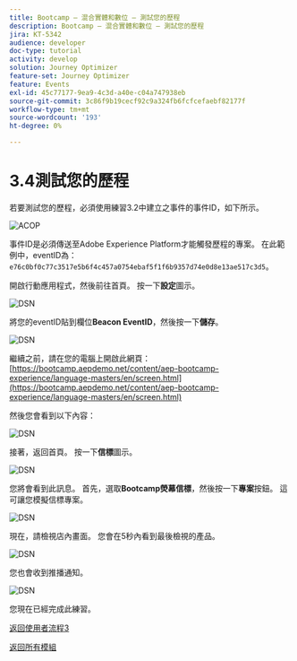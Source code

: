 ```yaml
---
title: Bootcamp — 混合實體和數位 — 測試您的歷程
description: Bootcamp — 混合實體和數位 — 測試您的歷程
jira: KT-5342
audience: developer
doc-type: tutorial
activity: develop
solution: Journey Optimizer
feature-set: Journey Optimizer
feature: Events
exl-id: 45c77177-9ea9-4c3d-a40e-c04a747938eb
source-git-commit: 3c86f9b19cecf92c9a324fb6fcfcefaebf82177f
workflow-type: tm+mt
source-wordcount: '193'
ht-degree: 0%

---
```


# 3.4測試您的歷程

若要測試您的歷程，必須使用練習3.2中建立之事件的事件ID，如下所示。

![ACOP](./images/payloadeventID.png)

事件ID是必須傳送至Adobe Experience Platform才能觸發歷程的專案。 在此範例中，eventID為：
`e76c0bf0c77c3517e5b6f4c457a0754ebaf5f1f6b9357d74e0d8e13ae517c3d5`。

開啟行動應用程式，然後前往首頁。 按一下&#x200B;**設定**&#x200B;圖示。

![DSN](./images/appsett.png)

將您的eventID貼到欄位&#x200B;**Beacon EventID**，然後按一下&#x200B;**儲存**。

![DSN](./images/beacon1.png)

繼續之前，請在您的電腦上開啟此網頁： [https://bootcamp.aepdemo.net/content/aep-bootcamp-experience/language-masters/en/screen.html](https://bootcamp.aepdemo.net/content/aep-bootcamp-experience/language-masters/en/screen.html)

然後您會看到以下內容：

![DSN](./images/screen1.png)

接著，返回首頁。 按一下&#x200B;**信標**&#x200B;圖示。

![DSN](./images/app23.png)

您將會看到此訊息。 首先，選取&#x200B;**Bootcamp熒幕信標**，然後按一下&#x200B;**專案**&#x200B;按鈕。 這可讓您模擬信標專案。

![DSN](./images/app21.png)

現在，請檢視店內畫面。 您會在5秒內看到最後檢視的產品。

![DSN](./images/beacon3.png)

您也會收到推播通知。

![DSN](./images/beacon2.png)

您現在已經完成此練習。

[返回使用者流程3](./uc3.md)

[返回所有模組](../../overview.md)
